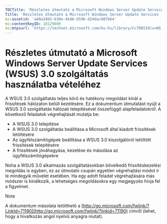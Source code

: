 ```yaml
---
TOCTitle: 'Részletes útmutató a Microsoft Windows Server Update Services (WSUS) 3.0 szolgáltatás használatba vételéhez'
Title: 'Részletes útmutató a Microsoft Windows Server Update Services (WSUS) 3.0 szolgáltatás használatba vételéhez'
ms:assetid: 'a68a19d2-630e-45d6-b596-d24dac987b64'
ms:contentKeyID: 18129809
ms:mtpsurl: 'https://technet.microsoft.com/hu-hu/library/Cc708519(v=WS.10)'
---
```


Részletes útmutató a Microsoft Windows Server Update Services (WSUS) 3.0 szolgáltatás használatba vételéhez
===========================================================================================================

A WSUS 3.0 szolgáltatás teljes körű és hatékony megoldást kínál a frissítések hálózaton belüli kezelésére. Ez a dokumentum útmutatást nyújt a WSUS 3.0 szolgáltatás hálózati telepítésével összefüggő alapfeladatokról. A következő feladatok végrehajtását mutatja be:

-   A WSUS 3.0 telepítése
-   A WSUS 3.0 szolgáltatás beállítása a Microsoft által kiadott frissítések letöltésére
-   Az ügyfélszámítógépek beállítása a WSUS 3.0 kiszolgálóról letöltött frissítések telepítésére
-   A frissítések jóváhagyása, kezelése és másolása az ügyfélszámítógépekre

Noha a WSUS 3.0 alkalmazás szolgáltatásokban bővelkedő frissítéskezelési megoldás is egyben, ez az útmutató csupán egyetlen végrehajtási módot ír le mindegyik művelet esetében. Ha egy adott feladat végrehajtására más módszer is kínálkozik, a lehetséges megoldásokra egy megjegyzés hívja fel a figyelmet.

> [!Note]  
> A dokumentum másolata letölthető a [http://go.microsoft.com/fwlink/?LinkId=71190](http://go.microsoft.com/fwlink/?linkid=71190) címről (lehet, hogy a hivatkozás angol nyelvű anyagra mutat). 
